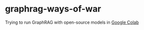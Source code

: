 # graphrag-ways-of-war

Trying to run GraphRAG with open-source models in [Google Colab](https://colab.research.google.com/drive/1qXrfmLNK3POopD5G0e5F8TO2B6woCFr4?usp=sharing)